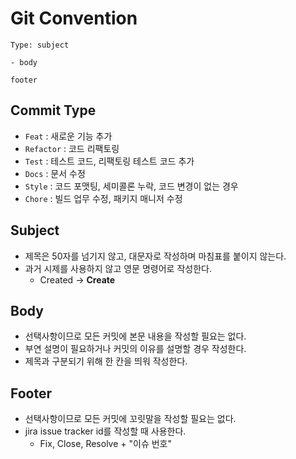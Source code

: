 # Git Convention

```text
Type: subject

- body

footer
```

## Commit Type

- `Feat` : 새로운 기능 추가
- `Refactor` : 코드 리팩토링
- `Test` : 테스트 코드, 리팩토링 테스트 코드 추가
- `Docs` : 문서 수정
- `Style` : 코드 포맷팅, 세미콜론 누락, 코드 변경이 없는 경우
- `Chore` : 빌드 업무 수정, 패키지 매니저 수정

## Subject

- 제목은 50자를 넘기지 않고, 대문자로 작성하며 마침표를 붙이지 않는다.
- 과거 시제를 사용하지 않고 영문 명령어로 작성한다.
  - Created -> **Create**

## Body

- 선택사항이므로 모든 커밋에 본문 내용을 작성할 필요는 없다.
- 부연 설명이 필요하거나 커밋의 이유를 설명할 경우 작성한다.
- 제목과 구분되기 위해 한 칸을 띄워 작성한다.

## Footer

- 선택사항이므로 모든 커밋에 꼬릿말을 작성할 필요는 없다.
- jira issue tracker id를 작성할 때 사용한다.
  - Fix, Close, Resolve + "이슈 번호"
